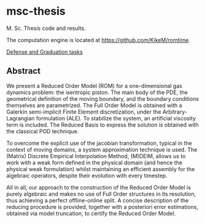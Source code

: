 # msc-thesis

M. Sc. Thesis code and results.

The computation engine is located at https://github.com/KikeM/romtime.

[Defense and Graduation tasks](https://github.com/KikeM/msc-thesis/issues?q=is%3Aissue+is%3Aopen+label%3Agreen-light-meeting)

## Abstract

We present a Reduced Order Model (ROM) for a one-dimensional gas dynamics problem:
   the isentropic piston.
   The main body of the PDE, 
   the geometrical definition of the moving boundary, 
   and the boundary conditions themselves are parametrized.
   The Full Order Model is obtained with a Galerkin semi-implicit Finite Element discretization,
   under the Arbitrary-Lagrangian formulation (ALE).
   To stabilize the system, an artificial viscosity term is included.
   The Reduced Basis to express the solution is obtained with the classical POD technique.
   
   To overcome the explicit use of the jacobian transformation, 
   typical in the context of moving domains,
   a system approximation technique is used.
   The (Matrix) Discrete Empirical Interpolation Method, (M)DEIM, allows us
   to work with a weak form defined in the physical domain (and hence the physical weak formulation)
   whilst maintaining an
   efficient assembly for the algebraic operators, 
   despite their evolution with every timestep.
   
   All in all, our approach to the construction of the Reduced Order Model is purely algebraic
   and makes no use of Full Order structures in its resolution, 
   thus achieving a perfect offline-online split.
   A concise description of the reducing procedure is provided, 
   together with a posteriori error estimations, obtained via model truncation,
   to certify the Reduced Order Model.
